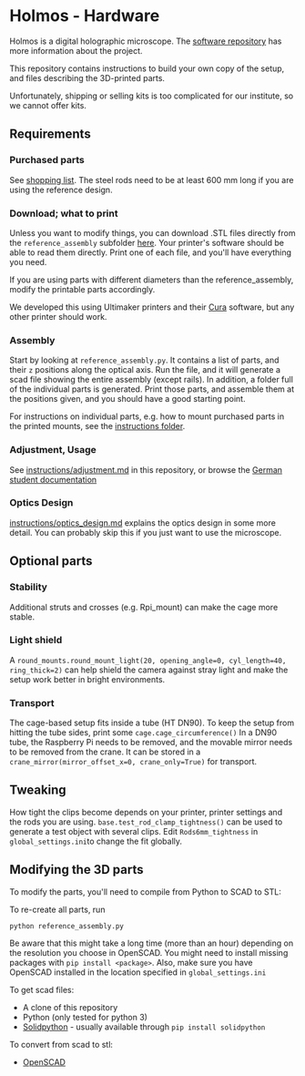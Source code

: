 # Holmos - Hardware

Holmos is a digital holographic microscope.
The [software repository](https://github.com/holmos-ipm/holmos-rpi/) has more information about the project.

This repository contains instructions to build your own copy of the setup, and files describing the 3D-printed parts.

Unfortunately, shipping or selling kits is too complicated for our institute, so we cannot offer kits.

## Requirements

### Purchased parts
See [shopping list](shopping_list.md).
The steel rods need to be at least 600 mm long if you are using the reference design.

### Download; what to print
Unless you want to modify things, you can download .STL files directly from the `reference_assembly` subfolder [here](reference_assembly/).
Your printer's software should be able to read them directly.
Print one of each file, and you'll have everything you need.

If you are using parts with different diameters than the reference_assembly, modify the printable parts accordingly.

We developed this using Ultimaker printers and their [Cura](https://ultimaker.com/en/products/ultimaker-cura-software) software,
but any other printer should work.

### Assembly
Start by looking at `reference_assembly.py`.
It contains a list of parts, and their `z` positions along the optical axis.
Run the file, and it will generate a scad file showing the entire assembly (except rails).
In addition, a folder full of the individual parts is generated.
Print those parts, and assemble them at the positions given, and you should have a good starting point.

For instructions on individual parts, e.g. how to mount purchased parts in the printed mounts, see the [instructions folder](instructions).

### Adjustment, Usage
See [instructions/adjustment.md]() in this repository, or browse the [German student documentation](https://github.com/holmos-mikroskop/holmos/wiki)

### Optics Design
[instructions/optics_design.md]() explains the optics design in some more detail. 
You can probably skip this if you just want to use the microscope. 

## Optional parts
### Stability
Additional struts and crosses (e.g. Rpi_mount) can make the cage more stable.

### Light shield
A `round_mounts.round_mount_light(20, opening_angle=0, cyl_length=40, ring_thick=2)` can help shield the camera against stray light and make the setup work better in bright environments.

### Transport
The cage-based setup fits inside a tube (HT DN90).
To keep the setup from hitting the tube sides, print some `cage.cage_circumference()`
In a DN90 tube, the Raspberry Pi needs to be removed, and the movable mirror needs to be removed from the crane.
It can be stored in a `crane_mirror(mirror_offset_x=0, crane_only=True)` for transport.

## Tweaking
How tight the clips become depends on your printer, printer settings and the rods you are using.
`base.test_rod_clamp_tightness()` can be used to generate a test object with several clips.
Edit `Rods6mm_tightness` in `global_settings.ini`to change the fit globally.

## Modifying the 3D parts
To modify the parts, you'll need to compile from Python to SCAD to STL:

To re-create all parts, run
```
python reference_assembly.py
```
Be aware that this might take a long time (more than an hour) depending on the resolution you choose in OpenSCAD. You might need to install missing packages with `pip install <package>`. Also, make sure you have OpenSCAD installed in the location specified in `global_settings.ini`

To get scad files:
* A clone of this repository
* Python (only tested for python 3)
* [Solidpython](https://solidpython.readthedocs.io/en/latest/) - usually available through `pip install solidpython`

To convert from scad to stl:
* [OpenSCAD](http://www.openscad.org)
